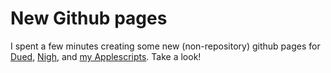   
# New Github pages  
  
I spent a few minutes creating some new (non-repository) github pages for [Dued](http://unforswearing.github.io/dued/), [Nigh](http://unforswearing.github.io/nigh/), and [my Applescripts](http://unforswearing.github.io/applescript/). Take a look!  